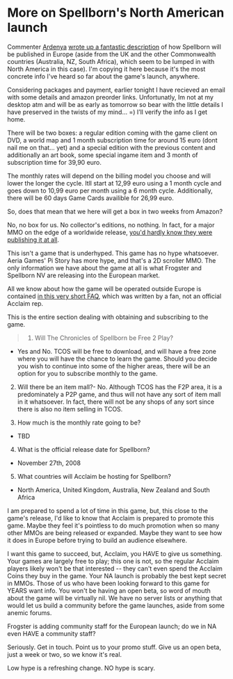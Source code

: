 # More on Spellborn's North American launch

Commenter [Ardenya](http://www.idot-blog.de/) [wrote up a fantastic description](http://westkarana.com/index.php/2008/11/14/spellborn-two-week-warning/#comment-10704) of how Spellborn will be published in Europe (aside from the UK and the other Commonwealth countries (Australia, NZ, South Africa), which seem to be lumped in with North America in this case). I'm copying it here because it's the most concrete info I've heard so far about the game's launch, anywhere.


> 
Considering packages and payment, earlier tonight I have recieved an email with some details and amazon preorder links. Unfortunatly, Im not at my desktop atm and will be as early as tomorrow so bear with the little details I have preserved in the twists of my mind… =) I’ll verify the info as I get home.

There will be two boxes: a regular edition coming with the game client on DVD, a world map and 1 month subscription time for around 15 euro (dont nail me on that… yet) and a special edition with the previous content and additionally an art book, some special ingame item and 3 month of subscription time for 39,90 euro.

The monthly rates will depend on the billing model you choose and will lower the longer the cycle. Itll start at 12,99 euro using a 1 month cycle and goes down to 10,99 euro per month using a 6 month cycle. Additionally, there will be 60 days Game Cards availible for 26,99 euro.



So, does that mean that we here will get a box in two weeks from Amazon?

No, no box for us. No collector's editions, no nothing. In fact, for a major MMO on the edge of a worldwide release, [you'd hardly know they were publishing it at all](http://spellborn.acclaim.com/).

This isn't a game that is underhyped. This game has no hype whatsoever. Aeria Games' Pi Story has more hype, and that's a 2D scroller MMO. The only information we have about the game at all is what Frogster and Spellborn NV are releasing into the European market.

All we know about how the game will be operated outside Europe is contained [in this very short FAQ](http://phpbb.acclaim.com/spellborn/viewtopic.php?t=26), which was written by a fan, not an official Acclaim rep.

This is the entire section dealing with obtaining and subscribing to the game.


> 1. Will The Chronicles of Spellborn be Free 2 Play?
- Yes and No. TCOS will be free to download, and will have a free zone where you will have the chance to learn the game. Should you decide you wish to continue into some of the higher areas, there will be an option for you to subscribe monthly to the game.

2. Will there be an item mall?- No. Although TCOS has the F2P area, it is a predominately a P2P game, and thus will not have any sort of item mall in it whatsoever. In fact, there will not be any shops of any sort since there is also no item selling in TCOS.

3. How much is the monthly rate going to be?
- TBD

4. What is the official release date for Spellborn?
- November 27th, 2008

5. What countries will Acclaim be hosting for Spellborn?
- North America, United Kingdom, Australia, New Zealand and South Africa 



I am prepared to spend a lot of time in this game, but, this close to the game's release, I'd like to know that Acclaim is prepared to promote this game. Maybe they feel it's pointless to do much promotion when so many other MMOs are being released or expanded. Maybe they want to see how it does in Europe before trying to build an audience elsewhere.

I want this game to succeed, but, Acclaim, you HAVE to give us something. Your games are largely free to play; this one is not, so the regular Acclaim players likely won't be that interested -- they can't even spend the Acclaim Coins they buy in the game. Your NA launch is probably the best kept secret in MMOs. Those of us who have been looking forward to this game for YEARS want info. You won't be having an open beta, so word of mouth about the game will be virtually nil. We have no server lists or anything that would let us build a community before the game launches, aside from some anemic forums.

Frogster is adding community staff for the European launch; do we in NA even HAVE a community staff?

Seriously. Get in touch. Point us to your promo stuff. Give us an open beta, just a week or two, so we know it's real.

Low hype is a refreshing change. NO hype is scary.


